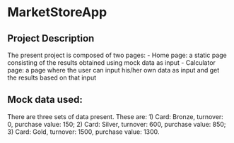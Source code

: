 # MarketStoreApp

## Project Description

The present project is composed of two pages:
    - Home page: a static page consisting of the results obtained using mock data as input
    - Calculator page: a page where the user can input his/her own data as input and get the results based on that input

## Mock data used:
There are three sets of data present. These are:
    1) Card: Bronze, turnover: 0, purchase value: 150;
    2) Card: Silver, turnover: 600, purchase value: 850;
    3) Card: Gold, turnover: 1500, purchase value: 1300.